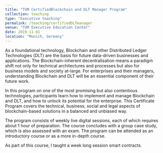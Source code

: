 ```yaml
---
title: "TUM CertifiedBlockchain and DLT Manager Program"
collection: teaching
type: "Executive teaching"
permalink: /teaching/certifiedDLTmanager
venue: "TUM Executive Education Center"
date: 2019-11-01
location: "Munich, Germany"
---
```


As a foundational technology, Blockchain and other Distributed Ledger Technologies (DLT) are the basis for future data-driven businesses and applications. The Blockchain-inherent decentralisation means a paradigm shift not only for technical architectures and processes but also for business models and society at-large. For enterprises and their managers, understanding Blockchain and DLT will be an essential component of their future work.

In this program on one of the most promising but also contentious technologies, participants learn how to implement and manage Blockchain and DLT, and how to unlock its potential for the enterprise. This Certificate Program covers the technical, business, social and legal aspects of blockchain-based solutions in a balanced and unbiased way.

The program consists of weekly live digital sessions, each of which requires about 1 hour of preparation. The course concludes with a group case study, which is also assessed with an exam. The program can be attended as an introductory course or as a more in-depth course.

As part of this course, I taught a week long session smart contracts.

